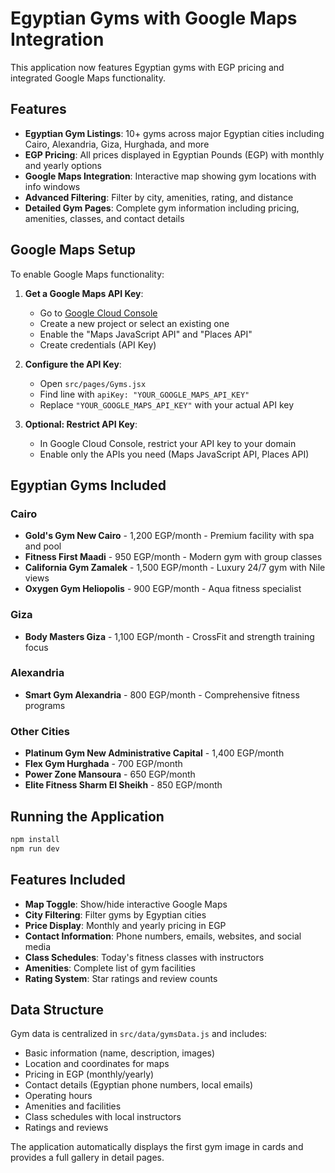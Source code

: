 # Egyptian Gyms with Google Maps Integration

This application now features Egyptian gyms with EGP pricing and integrated Google Maps functionality.

## Features

- **Egyptian Gym Listings**: 10+ gyms across major Egyptian cities including Cairo, Alexandria, Giza, Hurghada, and more
- **EGP Pricing**: All prices displayed in Egyptian Pounds (EGP) with monthly and yearly options
- **Google Maps Integration**: Interactive map showing gym locations with info windows
- **Advanced Filtering**: Filter by city, amenities, rating, and distance
- **Detailed Gym Pages**: Complete gym information including pricing, amenities, classes, and contact details

## Google Maps Setup

To enable Google Maps functionality:

1. **Get a Google Maps API Key**:
   - Go to [Google Cloud Console](https://console.cloud.google.com/)
   - Create a new project or select an existing one
   - Enable the "Maps JavaScript API" and "Places API"
   - Create credentials (API Key)

2. **Configure the API Key**:
   - Open `src/pages/Gyms.jsx`
   - Find line with `apiKey: "YOUR_GOOGLE_MAPS_API_KEY"`
   - Replace `"YOUR_GOOGLE_MAPS_API_KEY"` with your actual API key

3. **Optional: Restrict API Key**:
   - In Google Cloud Console, restrict your API key to your domain
   - Enable only the APIs you need (Maps JavaScript API, Places API)

## Egyptian Gyms Included

### Cairo
- **Gold's Gym New Cairo** - 1,200 EGP/month - Premium facility with spa and pool
- **Fitness First Maadi** - 950 EGP/month - Modern gym with group classes
- **California Gym Zamalek** - 1,500 EGP/month - Luxury 24/7 gym with Nile views
- **Oxygen Gym Heliopolis** - 900 EGP/month - Aqua fitness specialist

### Giza
- **Body Masters Giza** - 1,100 EGP/month - CrossFit and strength training focus

### Alexandria
- **Smart Gym Alexandria** - 800 EGP/month - Comprehensive fitness programs

### Other Cities
- **Platinum Gym New Administrative Capital** - 1,400 EGP/month
- **Flex Gym Hurghada** - 700 EGP/month
- **Power Zone Mansoura** - 650 EGP/month
- **Elite Fitness Sharm El Sheikh** - 850 EGP/month

## Running the Application

```bash
npm install
npm run dev
```

## Features Included

- **Map Toggle**: Show/hide interactive Google Maps
- **City Filtering**: Filter gyms by Egyptian cities
- **Price Display**: Monthly and yearly pricing in EGP
- **Contact Information**: Phone numbers, emails, websites, and social media
- **Class Schedules**: Today's fitness classes with instructors
- **Amenities**: Complete list of gym facilities
- **Rating System**: Star ratings and review counts

## Data Structure

Gym data is centralized in `src/data/gymsData.js` and includes:

- Basic information (name, description, images)
- Location and coordinates for maps
- Pricing in EGP (monthly/yearly)
- Contact details (Egyptian phone numbers, local emails)
- Operating hours
- Amenities and facilities
- Class schedules with local instructors
- Ratings and reviews

The application automatically displays the first gym image in cards and provides a full gallery in detail pages. 